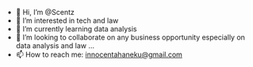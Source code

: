 - 👋 Hi, I’m @Scentz
- 👀 I’m interested in tech and law 
- 🌱 I’m currently learning data analysis 
- 💞️ I’m looking to collaborate on any business opportunity especially on data analysis  and law ...
- 📫 How to reach me: innocentahaneku@gmail.com

<!---
Scentz/Scentz is a ✨ special ✨ repository because its `README.md` (this file) appears on your GitHub profile.
You can click the Preview link to take a look at your changes.
--->
